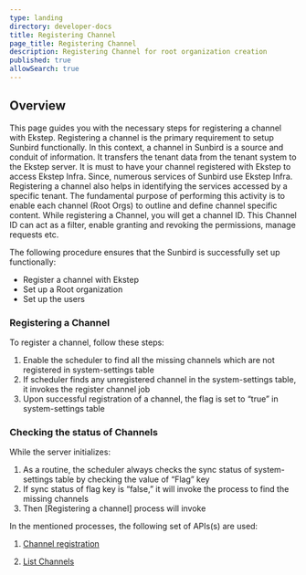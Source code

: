 ```yaml
---
type: landing
directory: developer-docs
title: Registering Channel
page_title: Registering Channel
description: Registering Channel for root organization creation 
published: true
allowSearch: true
---
```

## Overview

This page guides you with the necessary steps for registering a channel with Ekstep. Registering a channel is the primary requirement to setup Sunbird functionally. In this context, a channel in Sunbird is a source and conduit of information. It transfers the tenant data from the tenant system to the Ekstep server.
It is must to have your channel registered with Ekstep to access Ekstep Infra. Since, numerous services of Sunbird use Ekstep Infra. Registering a channel also helps in identifying the services accessed by a specific tenant. 
The fundamental purpose of performing this activity is to enable each channel (Root Orgs) to outline and define channel specific content. While registering a Channel, you will get a channel ID. This Channel ID can act as a filter, enable granting and revoking the permissions, manage requests etc. 

The following procedure ensures that the Sunbird is successfully set up functionally:

-	Register a channel with Ekstep
-	Set up a Root organization
-	Set up the users

### Registering a Channel 

To register a channel, follow these steps: 

1.	Enable the scheduler to find all the missing channels which are not registered in system-settings table
2.	If scheduler finds any unregistered channel in the system-settings table, it invokes the register channel job
3.	Upon successful registration of a channel, the flag is set to “true” in system-settings table

### Checking the status of Channels 

While the server initializes:

1. As a routine, the scheduler always checks the sync status of system-settings table by checking  the value of “Flag” key
2. If sync status of flag key is “false,” it will invoke the process to find the missing channels 
3. Then [Registering a channel] process will invoke 

In the mentioned processes, the following set of APIs(s) are used:

1.	[Channel registration](http://www.sunbird.org/apis/framework/#operation/ChannelV1CreatePost)  

2.	[List Channels](http://www.sunbird.org/apis/framework/#operation/ChannelV1ListPost) 
